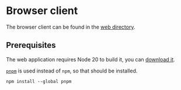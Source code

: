 # Browser client

The browser client can be found in the [web directory](../@xoutput).

## Prerequisites

The web application requires Node 20 to build it, you can [download it](https://nodejs.org/en/download/).

[`pnpm`](https://pnpm.io/) is used instead of `npm`, so that should be installed.

```shell
npm install --global pnpm
```
